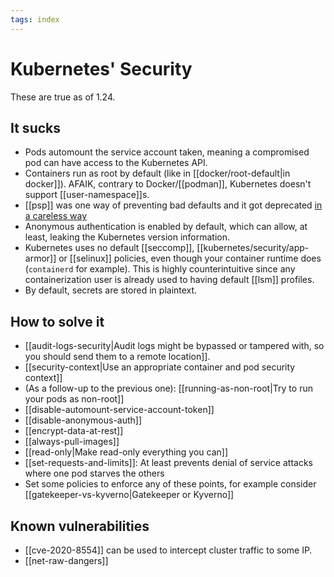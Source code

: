 ```yaml
---
tags: index
---
```


# Kubernetes' Security
These are true as of 1.24.

## It sucks
* Pods automount the service account taken, meaning a compromised pod can have access to the Kubernetes API.
* Containers run as root by default (like in [[docker/root-default|in docker]]). AFAIK, contrary to Docker/[[podman]], Kubernetes doesn't support [[user-namespace]]s. 
* [[psp]] was one way of preventing bad defaults and it got deprecated [in a careless way](https://www.macchaffee.com/blog/2022/psp-deprecation/)
* Anonymous authentication is enabled by default, which can allow, at least, leaking the Kubernetes version information.
* Kubernetes uses no default [[seccomp]], [[kubernetes/security/app-armor]] or [[selinux]] policies, even though your container runtime does (`containerd` for example). This is highly counterintuitive since any containerization user is already used to having default [[lsm]] profiles.
* By default, secrets are stored in plaintext.

## How to solve it
* [[audit-logs-security|Audit logs might be bypassed or tampered with, so you should send them to a remote location]].
* [[security-context|Use an appropriate container and pod security context]]
* (As a follow-up to the previous one): [[running-as-non-root|Try to run your pods as non-root]]
* [[disable-automount-service-account-token]]
* [[disable-anonymous-auth]]
* [[encrypt-data-at-rest]]
* [[always-pull-images]]
* [[read-only|Make read-only everything you can]]
* [[set-requests-and-limits]]: At least prevents denial of service attacks where one pod starves the others
* Set some policies to enforce any of these points, for example consider [[gatekeeper-vs-kyverno|Gatekeeper or Kyverno]]

## Known vulnerabilities
* [[cve-2020-8554]] can be used to intercept cluster traffic to some IP.
* [[net-raw-dangers]]
